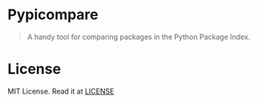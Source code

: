 # Pypicompare
> A handy tool for comparing packages in the Python Package Index.

# License
MIT License. Read it at [LICENSE](LICENSE)